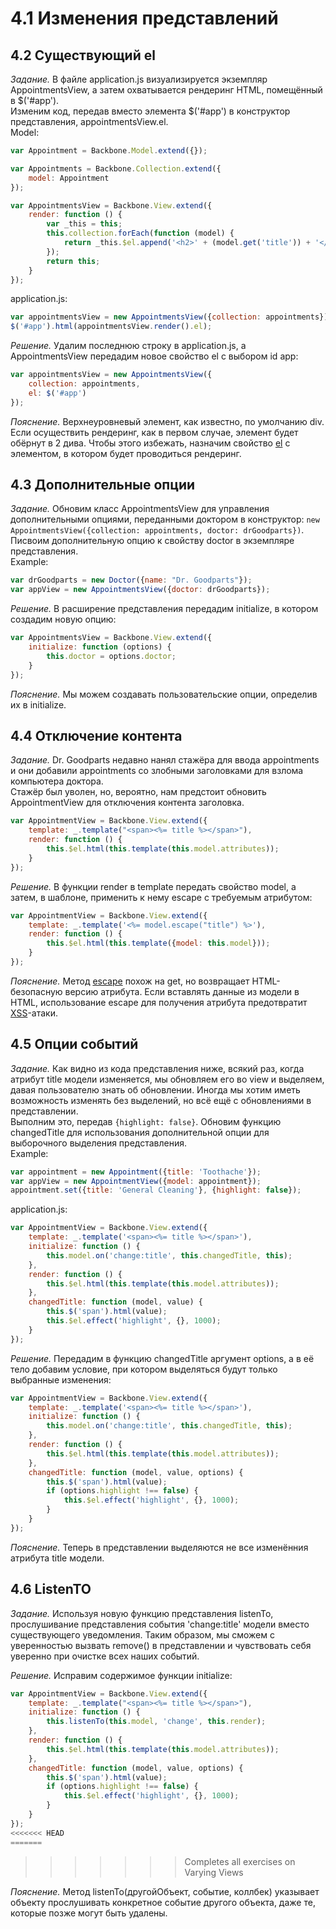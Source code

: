 # 4.1 Изменения представлений

## 4.2 Существующий el

_Задание._
В файле application.js визуализируется экземпляр AppointmentsView, а затем охватывается рендеринг HTML, помещённый в $('#app').   
Изменим код, передав вместо элемента $('#app') в конструктор представления, appointmentsView.el.    
Model:
```javascript
var Appointment = Backbone.Model.extend({});

var Appointments = Backbone.Collection.extend({
    model: Appointment
});

var AppointmentsView = Backbone.View.extend({
    render: function () {
        var _this = this;
        this.collection.forEach(function (model) {
            return _this.$el.append('<h2>' + (model.get('title')) + '</h2><em>' + (model.get('name')) + '</em>');
        });
        return this;
    }
});
```
application.js:
```javascript
var appointmentsView = new AppointmentsView({collection: appointments});
$('#app').html(appointmentsView.render().el);
```

_Решение._
Удалим последнюю строку в application.js, а AppointmentsView передадим новое свойство el с выбором id app:
```javascript
var appointmentsView = new AppointmentsView({
    collection: appointments,
    el: $('#app')
});
```

_Пояснение._
Верхнеуровневый элемент, как известно, по умолчанию div. Если осуществить рендеринг, как в первом случае, элемент будет обёрнут в 2 дива. Чтобы этого избежать, назначим свойство [el](http://backbonejs.ru/#View-el) с элементом, в котором будет проводиться рендеринг. 

## 4.3 Дополнительные опции

_Задание._
Обновим класс AppointmentsView для управления дополнительными опциями, переданными доктором в конструктор: `new AppointmentsView({collection: appointments, doctor: drGoodparts})`. Писвоим дополнительную опцию к свойству doctor в экземпляре представления.   
Example:
```javascript
var drGoodparts = new Doctor({name: "Dr. Goodparts"});
var appView = new AppointmentsView({doctor: drGoodparts});
```

_Решение._
В расширение представления передадим initialize, в котором создадим новую опцию:
```javascript
var AppointmentsView = Backbone.View.extend({
    initialize: function (options) {
        this.doctor = options.doctor;
    }
});
```

_Пояснение._
Мы можем создавать пользовательские опции, определив их в initialize.

## 4.4 Отключение контента

_Задание._
Dr. Goodparts недавно нанял стажёра для ввода appointments и они добавили appointments со злобными заголовками для взлома компьютера доктора.   
Стажёр был уволен, но, вероятно, нам предстоит обновить AppointmentView для отключения контента заголовка.   
```javascript
var AppointmentView = Backbone.View.extend({
    template: _.template("<span><%= title %></span>"),
    render: function () {
        this.$el.html(this.template(this.model.attributes));
    }
});
```

_Решение._
В функции render в template передать свойство model, а затем, в шаблоне, применить к нему escape с требуемым атрибутом:
```javascript
var AppointmentView = Backbone.View.extend({
    template: _.template('<%= model.escape("title") %>'),
    render: function () {
        this.$el.html(this.template({model: this.model}));
    }
});
```

_Пояснение._
Метод [escape](http://backbonejs.ru/#Model-escape) похож на get, но возвращает HTML-безопасную версию атрибута. Если вставлять данные из модели в HTML, использование escape для получения атрибута предотвратит [XSS](http://ru.wikipedia.org/wiki/%D0%9C%D0%B5%D0%B6%D1%81%D0%B0%D0%B9%D1%82%D0%BE%D0%B2%D1%8B%D0%B9_%D1%81%D0%BA%D1%80%D0%B8%D0%BF%D1%82%D0%B8%D0%BD%D0%B3)-атаки.

## 4.5 Опции событий

_Задание._
Как видно из кода представления ниже, всякий раз, когда атрибут title модели изменяется, мы обновляем его во view и выделяем, давая пользователю знать об обновлении. Иногда мы хотим иметь возможность изменять без выделений, но всё ещё с обновлениями в представлении.   
Выполним это, передав `{highlight: false}`. Обновим функцию changedTitle для использования дополнительной опции для выборочного выделения представления.   
Example:
```javascript
var appointment = new Appointment({title: 'Toothache'});
var appView = new AppointmentView({model: appointment});
appointment.set({title: 'General Cleaning'}, {highlight: false});
```
application.js:
```javascript
var AppointmentView = Backbone.View.extend({
    template: _.template('<span><%= title %></span>'),
    initialize: function () {
        this.model.on('change:title', this.changedTitle, this);
    },
    render: function () {
        this.$el.html(this.template(this.model.attributes));
    },
    changedTitle: function (model, value) {
        this.$('span').html(value);
        this.$el.effect('highlight', {}, 1000);
    }
});
```

_Решение._
Передадим в функцию changedTitle аргумент options, а в её тело добавим условие, при котором выделяться будут только выбранные изменения:
```javascript
var AppointmentView = Backbone.View.extend({
    template: _.template('<span><%= title %></span>'),
    initialize: function () {
        this.model.on('change:title', this.changedTitle, this);
    },
    render: function () {
        this.$el.html(this.template(this.model.attributes));
    },
    changedTitle: function (model, value, options) {
        this.$('span').html(value);
        if (options.highlight !== false) {
            this.$el.effect('highlight', {}, 1000);
        }
    }
});
```

_Пояснение._
Теперь в представлении выделяются не все изменённия атрибута title модели.

## 4.6 ListenTO

_Задание._
Используя новую функцию представления listenTo, прослушивание представления  события 'change:title' модели вместо существующего уведомления. Таким образом, мы сможем с уверенностью вызвать remove() в представлении и чувствовать себя уверенно при очистке всех наших событий.

_Решение._
Исправим содержимое функции initialize:
```javascript
var AppointmentView = Backbone.View.extend({
    template: _.template("<span><%= title %></span>"),
    initialize: function () {
        this.listenTo(this.model, 'change', this.render);
    },
    render: function () {
        this.$el.html(this.template(this.model.attributes));
    },
    changedTitle: function (model, value, options) {
        this.$('span').html(value);
        if (options.highlight !== false) {
            this.$el.effect('highlight', {}, 1000);
        }
    }
});
<<<<<<< HEAD
=======
```
>>>>>>> Completes all exercises on Varying Views

_Пояснение._
Метод listenTo(другойОбъект, событие, коллбек) указывает объекту прослушивать конкретное событие другого объекта, даже те, которые позже могут быть удалены.